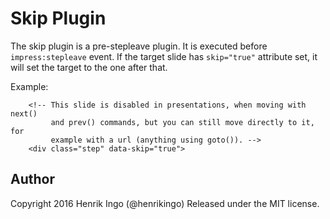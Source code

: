 Skip Plugin
===========

The skip plugin is a pre-stepleave plugin. It is executed before 
`impress:stepleave` event. If the target slide has `skip="true"` attribute
set, it will set the target to the one after that.

Example:

        <!-- This slide is disabled in presentations, when moving with next()
             and prev() commands, but you can still move directly to it, for
             example with a url (anything using goto()). -->
        <div class="step" data-skip="true">

Author
------

Copyright 2016 Henrik Ingo (@henrikingo)
Released under the MIT license.

